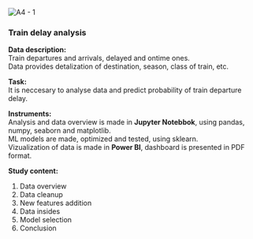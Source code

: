 ![A4 - 1](https://user-images.githubusercontent.com/119155885/205064527-8a58fd4b-09ee-4bee-8777-843e0ee56d29.png)

### Train delay analysis

**Data description:**  
Train departures and arrivals, delayed and ontime ones.  
Data provides detalization of destination, season, class of train, etc.

**Task:**  
It is neccesary to analyse data and predict probability of train departure delay.  

**Instruments:**  
Analysis and data overview is made in **Jupyter Notebbok**, using pandas, numpy, seaborn and matplotlib.  
ML models are made, optimized and tested, using sklearn.  
Vizualization of data is made in **Power BI**, dashboard is presented in PDF format.

**Study content:**  
1. Data overview
2. Data cleanup
3. New features addition
4. Data insides
5. Model selection
6. Conclusion
